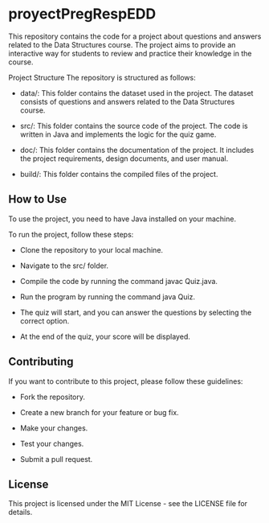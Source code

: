 # proyectPregRespEDD

This repository contains the code for a project about questions and answers related to the Data Structures course. The project aims to provide an interactive way for students to review and practice their knowledge in the course.

Project Structure
The repository is structured as follows:

* data/: This folder contains the dataset used in the project. The dataset consists of questions and answers related to the Data Structures course.

* src/: This folder contains the source code of the project. The code is written in Java and implements the logic for the quiz game.

* doc/: This folder contains the documentation of the project. It includes the project requirements, design documents, and user manual.

* build/: This folder contains the compiled files of the project.

## How to Use

To use the project, you need to have Java installed on your machine. 

To run the project, follow these steps:

* Clone the repository to your local machine.

* Navigate to the src/ folder.

* Compile the code by running the command javac Quiz.java.

* Run the program by running the command java Quiz.

* The quiz will start, and you can answer the questions by selecting the correct option.

* At the end of the quiz, your score will be displayed.

## Contributing

If you want to contribute to this project, please follow these guidelines:

* Fork the repository.

* Create a new branch for your feature or bug fix.

* Make your changes.

* Test your changes.

* Submit a pull request.

## License
This project is licensed under the MIT License - see the LICENSE file for details.
